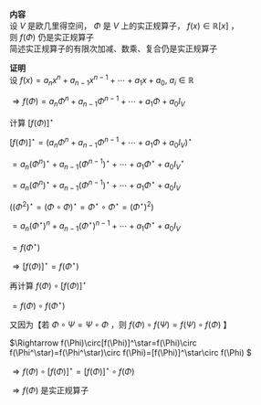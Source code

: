 **内容**    
设 $V$ 是欧几里得空间， $\Phi$ 是 $V$ 上的实正规算子， $f(x)\in\mathbb{R}[x]$ ，    
则 $f(\Phi)$ 仍是实正规算子    
简述实正规算子的有限次加减、数乘、复合仍是实正规算子    
    
**证明**    
设 $f(x)=a_nx^n+a_{n-1}x^{n-1}+\cdots+a_1x+a_0,\ a_i\in\mathbb R$     
    
 $\Rightarrow f(\Phi)=a_n\Phi^n+a_{n-1}\Phi^{n-1}+\cdots+a_1\Phi+a_0I_V$     
    
计算  $[f(\Phi)]^\star$     
    
 $[f(\Phi)]^\star=\left(a_n\Phi^n+a_{n-1}\Phi^{n-1}+\cdots+a_1\Phi+a_0I_V\right)^\star$     
    
 $=a_n(\Phi^n)^\star+a_{n-1}(\Phi^{n-1})^\star+\cdots+a_1\Phi^\star+a_0I_V^\star$     
    
 $=a_n(\Phi^n)^\star+a_{n-1}(\Phi^{n-1})^\star+\cdots+a_1\Phi^\star+a_0I_V$     
    
 $\left((\Phi^2)^\star=(\Phi\circ\Phi)^\star=\Phi^\star\circ\Phi^\star=(\Phi^\star)^2\right)$     
    
 $=a_n(\Phi^\star)^n+a_{n-1}(\Phi^\star)^{n-1}+\cdots+a_1\Phi^\star+a_0I_V$     
    
 $=f(\Phi^\star)$     
    
 $\Rightarrow [f(\Phi)]^\star=f(\Phi^\star)$     
    
再计算  $f(\Phi)\circ[f(\Phi)]^\star$     
    
 $=f(\Phi)\circ f(\Phi^\star)$     
    
又因为【若 $\Phi\circ\Psi=\Psi\circ\Phi$ ，则 $f(\Phi)\circ f(\Psi)=f(\Psi)\circ f(\Phi)$ 】    
    
 $\Rightarrow f(\Phi)\circ[f(\Phi)]^\star=f(\Phi)\circ f(\Phi^\star)=f(\Phi^\star)\circ f(\Phi)=[f(\Phi)]^\star\circ f(\Phi) $     
    
 $\Rightarrow f(\Phi)\circ[f(\Phi)]^\star=[f(\Phi)]^\star\circ f(\Phi)$     
    
 $\Rightarrow f(\Phi)$ 是实正规算子    
